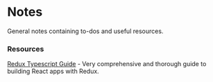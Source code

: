 # Notes

General notes containing to-dos and useful resources.

### Resources
[Redux Typescript Guide](https://github.com/piotrwitek/react-redux-typescript-guide) - Very comprehensive and thorough guide to building React apps with Redux.

